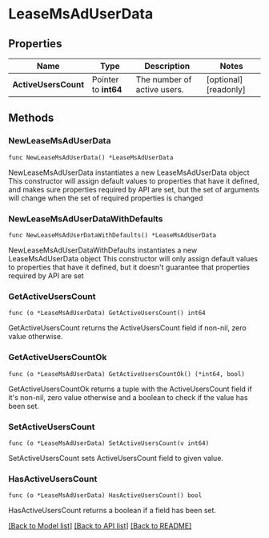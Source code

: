 # LeaseMsAdUserData

## Properties

Name | Type | Description | Notes
------------ | ------------- | ------------- | -------------
**ActiveUsersCount** | Pointer to **int64** | The number of active users. | [optional] [readonly] 

## Methods

### NewLeaseMsAdUserData

`func NewLeaseMsAdUserData() *LeaseMsAdUserData`

NewLeaseMsAdUserData instantiates a new LeaseMsAdUserData object
This constructor will assign default values to properties that have it defined,
and makes sure properties required by API are set, but the set of arguments
will change when the set of required properties is changed

### NewLeaseMsAdUserDataWithDefaults

`func NewLeaseMsAdUserDataWithDefaults() *LeaseMsAdUserData`

NewLeaseMsAdUserDataWithDefaults instantiates a new LeaseMsAdUserData object
This constructor will only assign default values to properties that have it defined,
but it doesn't guarantee that properties required by API are set

### GetActiveUsersCount

`func (o *LeaseMsAdUserData) GetActiveUsersCount() int64`

GetActiveUsersCount returns the ActiveUsersCount field if non-nil, zero value otherwise.

### GetActiveUsersCountOk

`func (o *LeaseMsAdUserData) GetActiveUsersCountOk() (*int64, bool)`

GetActiveUsersCountOk returns a tuple with the ActiveUsersCount field if it's non-nil, zero value otherwise
and a boolean to check if the value has been set.

### SetActiveUsersCount

`func (o *LeaseMsAdUserData) SetActiveUsersCount(v int64)`

SetActiveUsersCount sets ActiveUsersCount field to given value.

### HasActiveUsersCount

`func (o *LeaseMsAdUserData) HasActiveUsersCount() bool`

HasActiveUsersCount returns a boolean if a field has been set.


[[Back to Model list]](../README.md#documentation-for-models) [[Back to API list]](../README.md#documentation-for-api-endpoints) [[Back to README]](../README.md)


